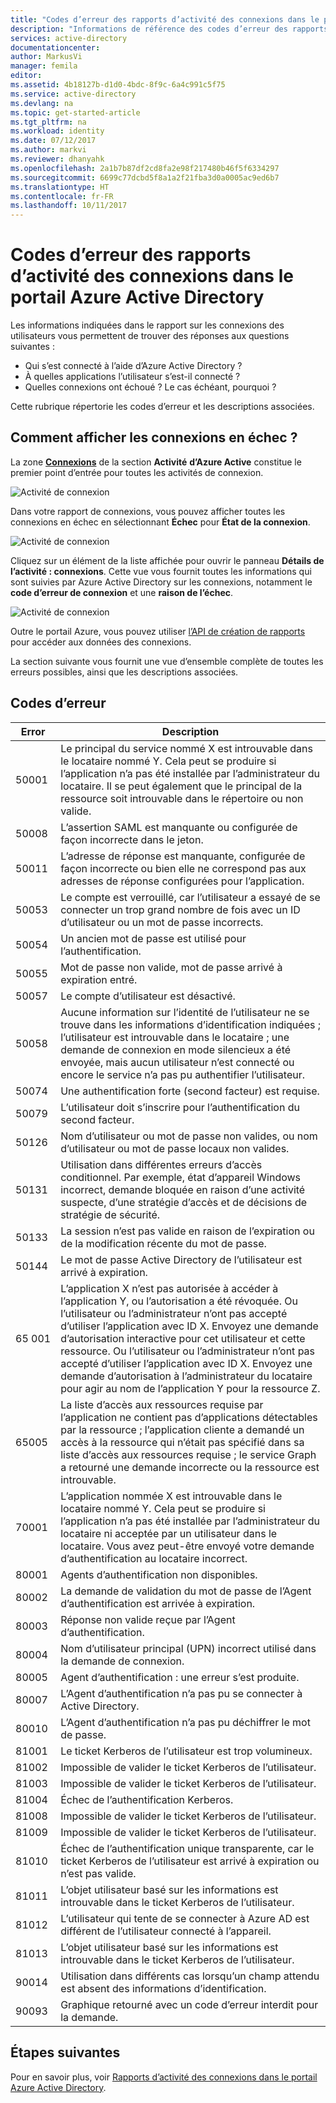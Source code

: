 ```yaml
---
title: "Codes d’erreur des rapports d’activité des connexions dans le portail Azure Active Directory | Microsoft Docs"
description: "Informations de référence des codes d’erreur des rapports d’activité des connexions."
services: active-directory
documentationcenter: 
author: MarkusVi
manager: femila
editor: 
ms.assetid: 4b18127b-d1d0-4bdc-8f9c-6a4c991c5f75
ms.service: active-directory
ms.devlang: na
ms.topic: get-started-article
ms.tgt_pltfrm: na
ms.workload: identity
ms.date: 07/12/2017
ms.author: markvi
ms.reviewer: dhanyahk
ms.openlocfilehash: 2a1b7b87df2cd8fa2e98f217480b46f5f6334297
ms.sourcegitcommit: 6699c77dcbd5f8a1a2f21fba3d0a0005ac9ed6b7
ms.translationtype: HT
ms.contentlocale: fr-FR
ms.lasthandoff: 10/11/2017
---
```

# <a name="sign-in-activity-report-error-codes-in-the-azure-active-directory-portal"></a>Codes d’erreur des rapports d’activité des connexions dans le portail Azure Active Directory

Les informations indiquées dans le rapport sur les connexions des utilisateurs vous permettent de trouver des réponses aux questions suivantes :

- Qui s’est connecté à l’aide d’Azure Active Directory ?
- À quelles applications l’utilisateur s’est-il connecté ?
- Quelles connexions ont échoué ? Le cas échéant, pourquoi ?

Cette rubrique répertorie les codes d’erreur et les descriptions associées. 

## <a name="how-can-i-display-failed-sign-ins"></a>Comment afficher les connexions en échec ? 

La zone **[Connexions](https://portal.azure.com/#blade/Microsoft_AAD_IAM/ActiveDirectoryMenuBlade/SignIns)** de la section **Activité** **d’Azure Active** constitue le premier point d’entrée pour toutes les activités de connexion.


![Activité de connexion](./media/active-directory-reporting-activity-sign-ins-errors/61.png "Activité de connexion")


Dans votre rapport de connexions, vous pouvez afficher toutes les connexions en échec en sélectionnant **Échec** pour **État de la connexion**.


![Activité de connexion](./media/active-directory-reporting-activity-sign-ins-errors/06.png "Activité de connexion")

Cliquez sur un élément de la liste affichée pour ouvrir le panneau **Détails de l’activité : connexions**. Cette vue vous fournit toutes les informations qui sont suivies par Azure Active Directory sur les connexions, notamment le **code d’erreur de connexion** et une **raison de l’échec**.

![Activité de connexion](./media/active-directory-reporting-activity-sign-ins-errors/05.png "Activité de connexion")


Outre le portail Azure, vous pouvez utiliser [l’API de création de rapports](active-directory-reporting-api-getting-started-azure-portal.md) pour accéder aux données des connexions.


La section suivante vous fournit une vue d’ensemble complète de toutes les erreurs possibles, ainsi que les descriptions associées. 

## <a name="error-codes"></a>Codes d’erreur

| Error| Description |
| --- | --- |
| 50001| Le principal du service nommé X est introuvable dans le locataire nommé Y. Cela peut se produire si l’application n’a pas été installée par l’administrateur du locataire. Il se peut également que le principal de la ressource soit introuvable dans le répertoire ou non valide.|
| 50008| L’assertion SAML est manquante ou configurée de façon incorrecte dans le jeton.|
| 50011| L’adresse de réponse est manquante, configurée de façon incorrecte ou bien elle ne correspond pas aux adresses de réponse configurées pour l’application.|
| 50053| Le compte est verrouillé, car l’utilisateur a essayé de se connecter un trop grand nombre de fois avec un ID d’utilisateur ou un mot de passe incorrects.|
| 50054| Un ancien mot de passe est utilisé pour l’authentification.|
| 50055| Mot de passe non valide, mot de passe arrivé à expiration entré.|
| 50057| Le compte d’utilisateur est désactivé.|
| 50058| Aucune information sur l’identité de l’utilisateur ne se trouve dans les informations d’identification indiquées ; l’utilisateur est introuvable dans le locataire ; une demande de connexion en mode silencieux a été envoyée, mais aucun utilisateur n’est connecté ou encore le service n’a pas pu authentifier l’utilisateur.|
| 50074| Une authentification forte (second facteur) est requise.|
| 50079| L’utilisateur doit s’inscrire pour l’authentification du second facteur.|
| 50126| Nom d’utilisateur ou mot de passe non valides, ou nom d’utilisateur ou mot de passe locaux non valides.|
| 50131| Utilisation dans différentes erreurs d’accès conditionnel. Par exemple, état d’appareil Windows incorrect, demande bloquée en raison d’une activité suspecte, d’une stratégie d’accès et de décisions de stratégie de sécurité.|
| 50133| La session n’est pas valide en raison de l’expiration ou de la modification récente du mot de passe.|
| 50144| Le mot de passe Active Directory de l’utilisateur est arrivé à expiration.|
| 65 001| L’application X n’est pas autorisée à accéder à l’application Y, ou l’autorisation a été révoquée. Ou l’utilisateur ou l’administrateur n’ont pas accepté d’utiliser l’application avec ID X. Envoyez une demande d’autorisation interactive pour cet utilisateur et cette ressource. Ou l’utilisateur ou l’administrateur n’ont pas accepté d’utiliser l’application avec ID X. Envoyez une demande d’autorisation à l’administrateur du locataire pour agir au nom de l’application Y pour la ressource Z.|
| 65005| La liste d’accès aux ressources requise par l’application ne contient pas d’applications détectables par la ressource ; l’application cliente a demandé un accès à la ressource qui n’était pas spécifié dans sa liste d’accès aux ressources requise ; le service Graph a retourné une demande incorrecte ou la ressource est introuvable.|
| 70001| L’application nommée X est introuvable dans le locataire nommé Y. Cela peut se produire si l’application n’a pas été installée par l’administrateur du locataire ni acceptée par un utilisateur dans le locataire. Vous avez peut-être envoyé votre demande d’authentification au locataire incorrect.|
| 80001| Agents d’authentification non disponibles.|
| 80002| La demande de validation du mot de passe de l’Agent d’authentification est arrivée à expiration.|
| 80003| Réponse non valide reçue par l’Agent d’authentification.|
| 80004| Nom d’utilisateur principal (UPN) incorrect utilisé dans la demande de connexion.|
| 80005| Agent d’authentification : une erreur s’est produite.|
| 80007| L’Agent d’authentification n’a pas pu se connecter à Active Directory.|
| 80010| L’Agent d’authentification n’a pas pu déchiffrer le mot de passe.|
| 81001| Le ticket Kerberos de l’utilisateur est trop volumineux.|
| 81002| Impossible de valider le ticket Kerberos de l’utilisateur.|
| 81003| Impossible de valider le ticket Kerberos de l’utilisateur.|
| 81004| Échec de l’authentification Kerberos.|
| 81008| Impossible de valider le ticket Kerberos de l’utilisateur.|
| 81009| Impossible de valider le ticket Kerberos de l’utilisateur.|
| 81010| Échec de l’authentification unique transparente, car le ticket Kerberos de l’utilisateur est arrivé à expiration ou n’est pas valide.|
| 81011| L’objet utilisateur basé sur les informations est introuvable dans le ticket Kerberos de l’utilisateur.|
| 81012| L’utilisateur qui tente de se connecter à Azure AD est différent de l’utilisateur connecté à l’appareil.|
| 81013| L’objet utilisateur basé sur les informations est introuvable dans le ticket Kerberos de l’utilisateur.|
| 90014| Utilisation dans différents cas lorsqu’un champ attendu est absent des informations d’identification.|
| 90093| Graphique retourné avec un code d’erreur interdit pour la demande.|



## <a name="next-steps"></a>Étapes suivantes

Pour en savoir plus, voir [Rapports d’activité des connexions dans le portail Azure Active Directory](active-directory-reporting-activity-sign-ins.md).


